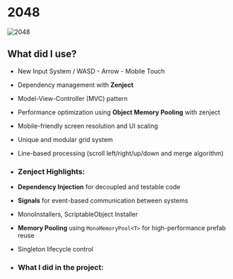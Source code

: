 # 2048

![2048](https://github.com/user-attachments/assets/d522f8d6-b3ba-45c4-b422-b88056a1a028)


##  What did I use?

-  New Input System / WASD - Arrow - Mobile Touch
-  Dependency management with **Zenject**
-  Model-View-Controller (MVC) pattern
-  Performance optimization using **Object Memory Pooling** with zenject
-  Mobile-friendly screen resolution and UI scaling
-  Unique and modular grid system
- Line-based processing (scroll left/right/up/down and merge algorithm)


-  ### Zenject Highlights:
-  **Dependency Injection** for decoupled and testable code
-  **Signals** for event-based communication between systems
-  MonoInstallers, ScriptableObject Installer
-  **Memory Pooling** using `MonoMemoryPool<T>` for high-performance prefab reuse
-  Singleton lifecycle control

- ### What I did in the project:

